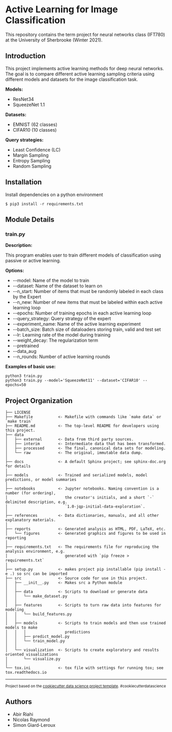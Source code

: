 Active Learning for Image Classification
==============================

This repository contains the term project for neural networks class (IFT780) 
at the University of Sherbrooke (Winter 2021).

## Introduction
This project implements active learning methods for deep neural networks. The goal is
to compare different active learning sampling criteria using different models and datasets
for the image classification task.

**Models:**
* ResNet34
* SqueezeNet 1.1

**Datasets:**
* EMNIST (62 classes)
* CIFAR10 (10 classes)

**Query strategies:**
* Least Confidence (LC)
* Margin Sampling
* Entropy Sampling
* Random Sampling

## Installation
Install dependencies on a python environment
```
$ pip3 install -r requirements.txt
```

## Module Details

### **train.py**

**Description:**

This program enables user to train different models of classification using passive or active learning.

**Options:**

* --model: Name of the model to train
* --dataset: Name of the dataset to learn on
* --n_start: Number of items that must be randomly labeled in each class by the Expert
* --n_new: Number of new items that must be labeled within each active learning loop
* --epochs: Number of training epochs in each active learning loop
* --query_strategy: Query strategy of the expert
* --experiment_name: Name of the active learning experiment
* --batch_size: Batch size of dataloaders storing train, valid and test set
* --lr: Learning rate of the model during training
* --weight_decay: The regularization term
* --pretrained
* --data_aug
* --n_rounds: Number of active learning rounds

**Examples of basic use:**

```
python3 train.py
python3 train.py --model='SqueezeNet11' --dataset='CIFAR10' --epochs=50
```

Project Organization
------------

    ├── LICENSE
    ├── Makefile           <- Makefile with commands like `make data` or `make train`
    ├── README.md          <- The top-level README for developers using this project.
    ├── data
    │   ├── external       <- Data from third party sources.
    │   ├── interim        <- Intermediate data that has been transformed.
    │   ├── processed      <- The final, canonical data sets for modeling.
    │   └── raw            <- The original, immutable data dump.
    │
    ├── docs               <- A default Sphinx project; see sphinx-doc.org for details
    │
    ├── models             <- Trained and serialized models, model predictions, or model summaries
    │
    ├── notebooks          <- Jupyter notebooks. Naming convention is a number (for ordering),
    │                         the creator's initials, and a short `-` delimited description, e.g.
    │                         `1.0-jqp-initial-data-exploration`.
    │
    ├── references         <- Data dictionaries, manuals, and all other explanatory materials.
    │
    ├── reports            <- Generated analysis as HTML, PDF, LaTeX, etc.
    │   └── figures        <- Generated graphics and figures to be used in reporting
    │
    ├── requirements.txt   <- The requirements file for reproducing the analysis environment, e.g.
    │                         generated with `pip freeze > requirements.txt`
    │
    ├── setup.py           <- makes project pip installable (pip install -e .) so src can be imported
    ├── src                <- Source code for use in this project.
    │   ├── __init__.py    <- Makes src a Python module
    │   │
    │   ├── data           <- Scripts to download or generate data
    │   │   └── make_dataset.py
    │   │
    │   ├── features       <- Scripts to turn raw data into features for modeling
    │   │   └── build_features.py
    │   │
    │   ├── models         <- Scripts to train models and then use trained models to make
    │   │   │                 predictions
    │   │   ├── predict_model.py
    │   │   └── train_model.py
    │   │
    │   └── visualization  <- Scripts to create exploratory and results oriented visualizations
    │       └── visualize.py
    │
    └── tox.ini            <- tox file with settings for running tox; see tox.readthedocs.io


--------

<p><small>Project based on the <a target="_blank" href="https://drivendata.github.io/cookiecutter-data-science/">cookiecutter data science project template</a>. #cookiecutterdatascience</small></p>

## Authors
* Abir Riahi
* Nicolas Raymond
* Simon Giard-Leroux
